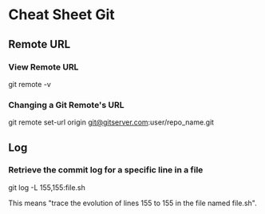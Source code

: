 # Cheat Sheet Git

## Remote URL
### View Remote URL
git remote -v
### Changing a Git Remote's URL
git remote set-url origin git@gitserver.com:user/repo_name.git

## Log
### Retrieve the commit log for a specific line in a file
git log -L 155,155:file.sh

This means "trace the evolution of lines 155 to 155 in the file named file.sh".
